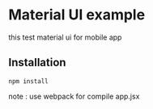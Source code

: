# Material UI example

this test material ui for mobile app



## Installation

	npm install


note : use webpack for compile app.jsx
